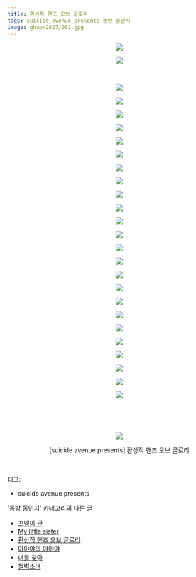 ```yaml
---
title: 환상적 핸즈 오브 글로리
tags: suicide_avenue_presents 동방_동인지
image: ghap/2827/001.jpg
---
```

<div class="article">
<p style="text-align: center; clear: none; float: none;"><img src="{{ site.nasurl }}/ghap/2827/001.jpg"/></p>
<p style="text-align: center; clear: none; float: none;"><img src="{{ site.nasurl }}/ghap/2827/002.jpg"/></p>
<p style="text-align: center; clear: none; float: none;"><br/></p>
<p style="text-align: center; clear: none; float: none;"><img src="{{ site.nasurl }}/ghap/2827/003.jpg"/></p>
<p style="text-align: center; clear: none; float: none;"><img src="{{ site.nasurl }}/ghap/2827/004.jpg"/></p>
<p style="text-align: center; clear: none; float: none;"><img src="{{ site.nasurl }}/ghap/2827/005.jpg"/></p>
<p style="text-align: center; clear: none; float: none;"><img src="{{ site.nasurl }}/ghap/2827/006.jpg"/></p>
<p style="text-align: center; clear: none; float: none;"><img src="{{ site.nasurl }}/ghap/2827/007.jpg"/></p>
<p style="text-align: center; clear: none; float: none;"><img src="{{ site.nasurl }}/ghap/2827/008.jpg"/></p>
<p style="text-align: center; clear: none; float: none;"><img src="{{ site.nasurl }}/ghap/2827/009.jpg"/></p>
<p style="text-align: center; clear: none; float: none;"><img src="{{ site.nasurl }}/ghap/2827/010.jpg"/></p>
<p style="text-align: center; clear: none; float: none;"><img src="{{ site.nasurl }}/ghap/2827/011.jpg"/></p>
<p style="text-align: center; clear: none; float: none;"><img src="{{ site.nasurl }}/ghap/2827/012.jpg"/></p>
<p style="text-align: center; clear: none; float: none;"><img src="{{ site.nasurl }}/ghap/2827/013.jpg"/></p>
<p style="text-align: center; clear: none; float: none;"><img src="{{ site.nasurl }}/ghap/2827/014.jpg"/></p>
<p style="text-align: center; clear: none; float: none;"><img src="{{ site.nasurl }}/ghap/2827/015.jpg"/></p>
<p style="text-align: center; clear: none; float: none;"><img src="{{ site.nasurl }}/ghap/2827/016.jpg"/></p>
<p style="text-align: center; clear: none; float: none;"><img src="{{ site.nasurl }}/ghap/2827/017.jpg"/></p>
<p style="text-align: center; clear: none; float: none;"><img src="{{ site.nasurl }}/ghap/2827/018.jpg"/></p>
<p style="text-align: center; clear: none; float: none;"><img src="{{ site.nasurl }}/ghap/2827/019.jpg"/></p>
<p style="text-align: center; clear: none; float: none;"><img src="{{ site.nasurl }}/ghap/2827/020.jpg"/></p>
<p style="text-align: center; clear: none; float: none;"><img src="{{ site.nasurl }}/ghap/2827/021.jpg"/></p>
<p style="text-align: center; clear: none; float: none;"><img src="{{ site.nasurl }}/ghap/2827/022.jpg"/></p>
<p style="text-align: center; clear: none; float: none;"><img src="{{ site.nasurl }}/ghap/2827/023.jpg"/></p>
<p style="text-align: center; clear: none; float: none;"><img src="{{ site.nasurl }}/ghap/2827/024.jpg"/></p>
<p style="text-align: center; clear: none; float: none;"><img src="{{ site.nasurl }}/ghap/2827/025.jpg"/></p>
<p style="text-align: center; clear: none; float: none;"><img src="{{ site.nasurl }}/ghap/2827/026.jpg"/></p>
<p style="text-align: center; clear: none; float: none;"><br/></p>
<p style="text-align: center; clear: none; float: none;"></p>
<p style="text-align: center; clear: none; float: none;"><br/></p>
<p style="text-align: center; clear: none; float: none;"><img src="{{ site.nasurl }}/ghap/2827/027.jpg"/></p>
<p style="text-align: center; clear: none; float: none;">[suicide avenue presents] 환상적 핸즈 오브 글로리</p>
<p><br/></p>
</div><div class="tagTrail">
<p>태그: </p>
<ul>
<li>suicide avenue presents</li>
</ul>
</div><div class="another">
<p>'동방 동인지' 카테고리의 다른 글</p>
<ul>
<li><a href="/2016-12-03-ghap_2829">꼬맹이 관</a></li>
<li><a href="/2016-12-03-ghap_2828">My little sister</a></li>
<li><a href="/2016-12-03-ghap_2827">환상적 핸즈 오브 글로리</a></li>
<li><a href="/2016-12-03-ghap_2826">아야야의 야야야</a></li>
<li><a href="/2016-12-03-ghap_2825">너를 찾아</a></li>
<li><a href="/2016-12-03-ghap_2824">철벽소녀</a></li>
</ul>
</div><div class="cb_module cb_fluid">
<div class="cb_wrt cb_profile">
</div><!-- commentList close -->
</div>